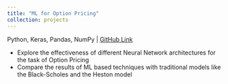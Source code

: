 ```yaml
---
title: "ML for Option Pricing"
collection: projects
---
```


Python, Keras, Pandas, NumPy | [GitHub Link](https://github.com/harshshah99/option_pricing_ML)
- Explore the effectiveness of different Neural Network architectures for the task of Option Pricing
- Compare the results of ML based techniques with traditional models like the Black-Scholes and the Heston model
